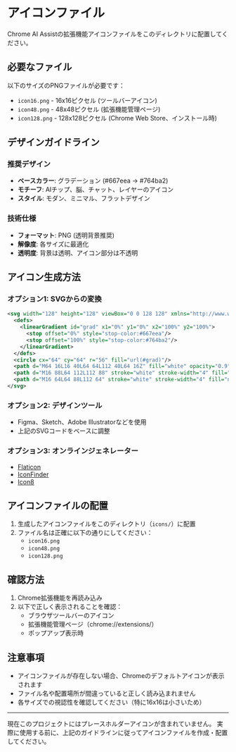 # アイコンファイル

Chrome AI Assistの拡張機能アイコンファイルをこのディレクトリに配置してください。

## 必要なファイル

以下のサイズのPNGファイルが必要です：

- `icon16.png` - 16x16ピクセル (ツールバーアイコン)
- `icon48.png` - 48x48ピクセル (拡張機能管理ページ)
- `icon128.png` - 128x128ピクセル (Chrome Web Store、インストール時)

## デザインガイドライン

### 推奨デザイン
- **ベースカラー**: グラデーション (#667eea → #764ba2)
- **モチーフ**: AIチップ、脳、チャット、レイヤーのアイコン
- **スタイル**: モダン、ミニマル、フラットデザイン

### 技術仕様
- **フォーマット**: PNG (透明背景推奨)
- **解像度**: 各サイズに最適化
- **透明度**: 背景は透明、アイコン部分は不透明

## アイコン生成方法

### オプション1: SVGからの変換
```svg
<svg width="128" height="128" viewBox="0 0 128 128" xmlns="http://www.w3.org/2000/svg">
  <defs>
    <linearGradient id="grad" x1="0%" y1="0%" x2="100%" y2="100%">
      <stop offset="0%" style="stop-color:#667eea"/>
      <stop offset="100%" style="stop-color:#764ba2"/>
    </linearGradient>
  </defs>
  <circle cx="64" cy="64" r="56" fill="url(#grad)"/>
  <path d="M64 16L16 40L64 64L112 40L64 16Z" fill="white" opacity="0.9"/>
  <path d="M16 88L64 112L112 88" stroke="white" stroke-width="4" fill="none" opacity="0.9"/>
  <path d="M16 64L64 88L112 64" stroke="white" stroke-width="4" fill="none" opacity="0.9"/>
</svg>
```

### オプション2: デザインツール
- Figma、Sketch、Adobe Illustratorなどを使用
- 上記のSVGコードをベースに調整

### オプション3: オンラインジェネレーター
- [Flaticon](https://www.flaticon.com/)
- [IconFinder](https://www.iconfinder.com/)
- [Icon8](https://icons8.com/)

## アイコンファイルの配置

1. 生成したアイコンファイルをこのディレクトリ（`icons/`）に配置
2. ファイル名は正確に以下の通りにしてください：
   - `icon16.png`
   - `icon48.png` 
   - `icon128.png`

## 確認方法

1. Chrome拡張機能を再読み込み
2. 以下で正しく表示されることを確認：
   - ブラウザツールバーのアイコン
   - 拡張機能管理ページ（chrome://extensions/）
   - ポップアップ表示時

## 注意事項

- アイコンファイルが存在しない場合、Chromeのデフォルトアイコンが表示されます
- ファイル名や配置場所が間違っていると正しく読み込まれません
- 各サイズでの視認性を確認してください（特に16x16は小さいため）

---

現在このプロジェクトにはプレースホルダーアイコンが含まれていません。
実際に使用する前に、上記のガイドラインに従ってアイコンファイルを作成・配置してください。
